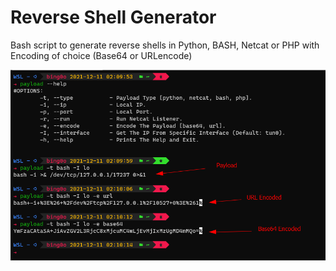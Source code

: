 # Reverse Shell Generator
Bash script to generate reverse shells in Python, BASH, Netcat or PHP with Encoding of choice (Base64 or URLencode)

![image](img.png)
